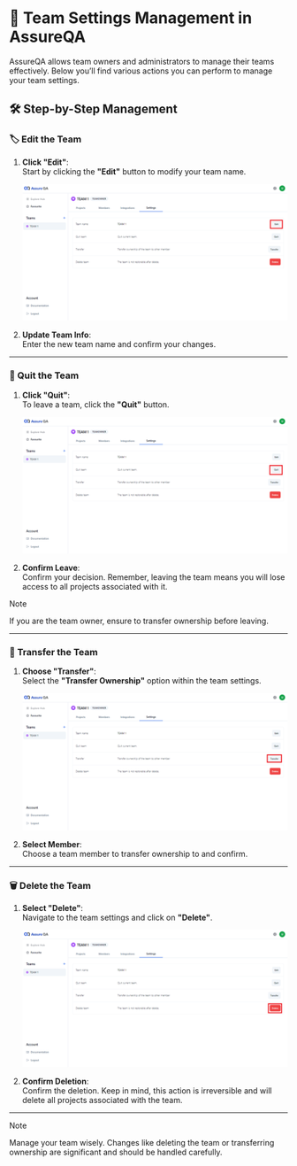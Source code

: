 # 🔗 Team Settings Management in AssureQA

AssureQA allows team owners and administrators to manage their teams effectively. Below you’ll find various actions you can perform to manage your team settings.

## 🛠️ Step-by-Step Management

### 🏷️ Edit the Team

1. **Click "Edit"**:  
   Start by clicking the **"Edit"** button to modify your team name.

   ![Edit Team](./TeamImages/SS1.png)

2. **Update Team Info**:  
   Enter the new team name and confirm your changes.

---

### 🚪 Quit the Team

1. **Click "Quit"**:  
   To leave a team, click the **"Quit"** button.

   ![Leave Team](./TeamImages/SS2.png)

2. **Confirm Leave**:  
   Confirm your decision. Remember, leaving the team means you will lose access to all projects associated with it.

> [!NOTE]
> If you are the team owner, ensure to transfer ownership before leaving.

---

### 🔑 Transfer the Team

1. **Choose "Transfer"**:  
   Select the **"Transfer Ownership"** option within the team settings.

   ![Transfer Team](./TeamImages/SS3.png)

2. **Select Member**:  
   Choose a team member to transfer ownership to and confirm.

---

### 🗑️ Delete the Team

1. **Select "Delete"**:  
   Navigate to the team settings and click on **"Delete"**.

   ![Delete Team](./TeamImages/SS4.png)

2. **Confirm Deletion**:  
   Confirm the deletion. Keep in mind, this action is irreversible and will delete all projects associated with the team.

---

> [!NOTE]  
> Manage your team wisely. Changes like deleting the team or transferring ownership are significant and should be handled carefully.
